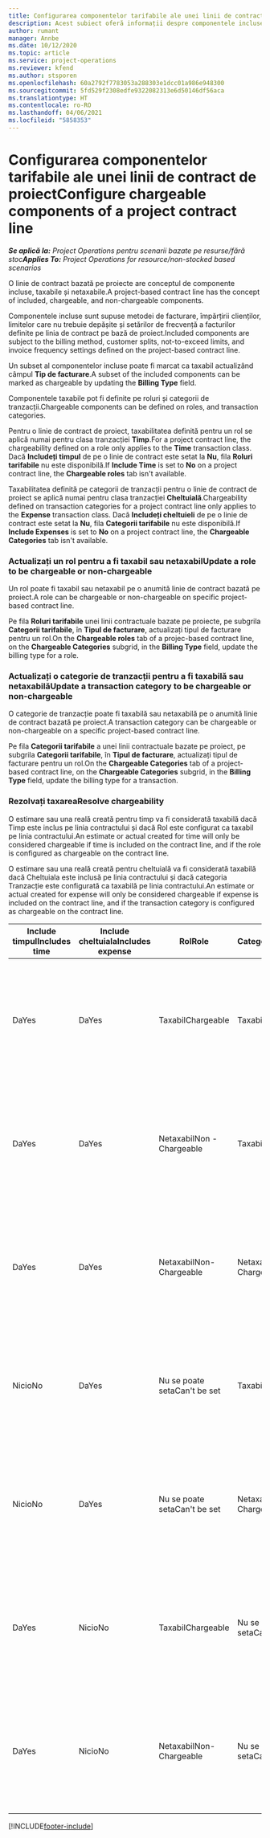 ```yaml
---
title: Configurarea componentelor tarifabile ale unei linii de contract de proiect
description: Acest subiect oferă informații despre componentele incluse, taxabile și netaxabile pe linii de contract.
author: rumant
manager: Annbe
ms.date: 10/12/2020
ms.topic: article
ms.service: project-operations
ms.reviewer: kfend
ms.author: stsporen
ms.openlocfilehash: 60a2792f7783053a288303e1dcc01a986e948300
ms.sourcegitcommit: 5fd529f2308edfe9322082313e6d50146df56aca
ms.translationtype: HT
ms.contentlocale: ro-RO
ms.lasthandoff: 04/06/2021
ms.locfileid: "5858353"
---
```

# <a name="configure-chargeable-components-of-a-project-contract-line"></a><span data-ttu-id="c852b-103">Configurarea componentelor tarifabile ale unei linii de contract de proiect</span><span class="sxs-lookup"><span data-stu-id="c852b-103">Configure chargeable components of a project contract line</span></span>

<span data-ttu-id="c852b-104">_**Se aplică la:** Project Operations pentru scenarii bazate pe resurse/fără stoc_</span><span class="sxs-lookup"><span data-stu-id="c852b-104">_**Applies To:** Project Operations for resource/non-stocked based scenarios_</span></span>

<span data-ttu-id="c852b-105">O linie de contract bazată pe proiecte are conceptul de componente incluse, taxabile și netaxabile.</span><span class="sxs-lookup"><span data-stu-id="c852b-105">A project-based contract line has the concept of included, chargeable, and non-chargeable components.</span></span>

<span data-ttu-id="c852b-106">Componentele incluse sunt supuse metodei de facturare, împărțirii clienților, limitelor care nu trebuie depășite și setărilor de frecvență a facturilor definite pe linia de contract pe bază de proiect.</span><span class="sxs-lookup"><span data-stu-id="c852b-106">Included components are subject to the billing method, customer splits, not-to-exceed limits, and invoice frequency settings defined on the project-based contract line.</span></span>

<span data-ttu-id="c852b-107">Un subset al componentelor incluse poate fi marcat ca taxabil actualizând câmpul **Tip de facturare**.</span><span class="sxs-lookup"><span data-stu-id="c852b-107">A subset of the included components can be marked as chargeable by updating the **Billing Type** field.</span></span>

<span data-ttu-id="c852b-108">Componentele taxabile pot fi definite pe roluri și categorii de tranzacții.</span><span class="sxs-lookup"><span data-stu-id="c852b-108">Chargeable components can be defined on roles, and transaction categories.</span></span>

<span data-ttu-id="c852b-109">Pentru o linie de contract de proiect, taxabilitatea definită pentru un rol se aplică numai pentru clasa tranzacției **Timp**.</span><span class="sxs-lookup"><span data-stu-id="c852b-109">For a project contract line, the chargeability defined on a role only applies to the **Time** transaction class.</span></span> <span data-ttu-id="c852b-110">Dacă **Includeți timpul** de pe o linie de contract este setat la **Nu**, fila **Roluri tarifabile** nu este disponibilă.</span><span class="sxs-lookup"><span data-stu-id="c852b-110">If **Include Time** is set to **No** on a project contract line, the **Chargeable roles** tab isn't available.</span></span>

<span data-ttu-id="c852b-111">Taxabilitatea definită pe categorii de tranzacții pentru o linie de contract de proiect se aplică numai pentru clasa tranzacției **Cheltuială**.</span><span class="sxs-lookup"><span data-stu-id="c852b-111">Chargeability defined on transaction categories for a project contract line only applies to the **Expense** transaction class.</span></span> <span data-ttu-id="c852b-112">Dacă **Includeți cheltuieli** de pe o linie de contract este setat la **Nu**, fila **Categorii tarifabile** nu este disponibilă.</span><span class="sxs-lookup"><span data-stu-id="c852b-112">If **Include Expenses** is set to **No** on a project contract line, the **Chargeable Categories** tab isn't available.</span></span>

### <a name="update-a-role-to-be-chargeable-or-non-chargeable"></a><span data-ttu-id="c852b-113">Actualizați un rol pentru a fi taxabil sau netaxabil</span><span class="sxs-lookup"><span data-stu-id="c852b-113">Update a role to be chargeable or non-chargeable</span></span>

<span data-ttu-id="c852b-114">Un rol poate fi taxabil sau netaxabil pe o anumită linie de contract bazată pe proiect.</span><span class="sxs-lookup"><span data-stu-id="c852b-114">A role can be chargeable or non-chargeable on specific project-based contract line.</span></span>

<span data-ttu-id="c852b-115">Pe fila **Roluri tarifabile** unei linii contractuale bazate pe proiecte, pe subgrila **Categorii tarifabile**, în **Tipul de facturare**, actualizați tipul de facturare pentru un rol.</span><span class="sxs-lookup"><span data-stu-id="c852b-115">On the **Chargeable roles** tab of a projec-based contract line, on the **Chargeable Categories** subgrid, in the **Billing Type** field, update the billing type for a role.</span></span>

### <a name="update-a-transaction-category-to-be-chargeable-or-non-chargeable"></a><span data-ttu-id="c852b-116">Actualizați o categorie de tranzacții pentru a fi taxabilă sau netaxabilă</span><span class="sxs-lookup"><span data-stu-id="c852b-116">Update a transaction category to be chargeable or non-chargeable</span></span>

<span data-ttu-id="c852b-117">O categorie de tranzacție poate fi taxabilă sau netaxabilă pe o anumită linie de contract bazată pe proiect.</span><span class="sxs-lookup"><span data-stu-id="c852b-117">A transaction category can be chargeable or non-chargeable on a specific project-based contract line.</span></span>

<span data-ttu-id="c852b-118">Pe fila **Categorii tarifabile** a unei linii contractuale bazate pe proiect, pe subgrila **Categorii tarifabile**, în **Tipul de facturare**, actualizați tipul de facturare pentru un rol.</span><span class="sxs-lookup"><span data-stu-id="c852b-118">On the **Chargeable Categories** tab of a project-based contract line, on the **Chargeable Categories** subgrid, in the **Billing Type** field, update the billing type for a transaction.</span></span>

### <a name="resolve-chargeability"></a><span data-ttu-id="c852b-119">Rezolvați taxarea</span><span class="sxs-lookup"><span data-stu-id="c852b-119">Resolve chargeability</span></span>

<span data-ttu-id="c852b-120">O estimare sau una reală creată pentru timp va fi considerată taxabilă dacă Timp este inclus pe linia contractului și dacă Rol este configurat ca taxabil pe linia contractului.</span><span class="sxs-lookup"><span data-stu-id="c852b-120">An estimate or actual created for time will only be considered chargeable if time is included on the contract line, and if the role is configured as chargeable on the contract line.</span></span>

<span data-ttu-id="c852b-121">O estimare sau una reală creată pentru cheltuială va fi considerată taxabilă dacă Cheltuiala este inclusă pe linia contractului și dacă categoria Tranzacție este configurată ca taxabilă pe linia contractului.</span><span class="sxs-lookup"><span data-stu-id="c852b-121">An estimate or actual created for expense will only be considered chargeable if expense is included on the contract line, and if the transaction category is configured as chargeable on the contract line.</span></span>

| <span data-ttu-id="c852b-122">Include timpul</span><span class="sxs-lookup"><span data-stu-id="c852b-122">Includes time</span></span> | <span data-ttu-id="c852b-123">Include cheltuiala</span><span class="sxs-lookup"><span data-stu-id="c852b-123">Includes expense</span></span> | <span data-ttu-id="c852b-124">Rol</span><span class="sxs-lookup"><span data-stu-id="c852b-124">Role</span></span> | <span data-ttu-id="c852b-125">Categorie</span><span class="sxs-lookup"><span data-stu-id="c852b-125">Category</span></span> | <span data-ttu-id="c852b-126">Activitate</span><span class="sxs-lookup"><span data-stu-id="c852b-126">Task</span></span> |
| --- | --- | --- | --- | --- |
| <span data-ttu-id="c852b-127">Da</span><span class="sxs-lookup"><span data-stu-id="c852b-127">Yes</span></span> | <span data-ttu-id="c852b-128">Da</span><span class="sxs-lookup"><span data-stu-id="c852b-128">Yes</span></span> | <span data-ttu-id="c852b-129">Taxabil</span><span class="sxs-lookup"><span data-stu-id="c852b-129">Chargeable</span></span> | <span data-ttu-id="c852b-130">Taxabil</span><span class="sxs-lookup"><span data-stu-id="c852b-130">Chargeable</span></span> | <span data-ttu-id="c852b-131">Facturare la un timp real: Taxabil</span><span class="sxs-lookup"><span data-stu-id="c852b-131">Billing on a time actual: Chargeable</span></span> </br><span data-ttu-id="c852b-132">Tipul de facturare pentru o cheltuială reală: Taxabil</span><span class="sxs-lookup"><span data-stu-id="c852b-132">Billing type on an expense actual: Chargeable</span></span> |
| <span data-ttu-id="c852b-133">Da</span><span class="sxs-lookup"><span data-stu-id="c852b-133">Yes</span></span> | <span data-ttu-id="c852b-134">Da</span><span class="sxs-lookup"><span data-stu-id="c852b-134">Yes</span></span> | <span data-ttu-id="c852b-135">Netaxabil</span><span class="sxs-lookup"><span data-stu-id="c852b-135">Non - Chargeable</span></span> | <span data-ttu-id="c852b-136">Taxabil</span><span class="sxs-lookup"><span data-stu-id="c852b-136">Chargeable</span></span> | <span data-ttu-id="c852b-137">Facturare la un timp real: Netaxabil</span><span class="sxs-lookup"><span data-stu-id="c852b-137">Billing on a time actual: Non-Chargeable</span></span> </br><span data-ttu-id="c852b-138">Tipul de facturare pentru o cheltuială reală: Taxabil</span><span class="sxs-lookup"><span data-stu-id="c852b-138">Billing type on an expense actual: Chargeable</span></span> |
| <span data-ttu-id="c852b-139">Da</span><span class="sxs-lookup"><span data-stu-id="c852b-139">Yes</span></span> | <span data-ttu-id="c852b-140">Da</span><span class="sxs-lookup"><span data-stu-id="c852b-140">Yes</span></span> | <span data-ttu-id="c852b-141">Netaxabil</span><span class="sxs-lookup"><span data-stu-id="c852b-141">Non-Chargeable</span></span> | <span data-ttu-id="c852b-142">Netaxabil</span><span class="sxs-lookup"><span data-stu-id="c852b-142">Non-Chargeable</span></span> | <span data-ttu-id="c852b-143">Facturare la un timp real: Netaxabil</span><span class="sxs-lookup"><span data-stu-id="c852b-143">Billing on a time actual: Non-Chargeable</span></span> </br><span data-ttu-id="c852b-144">Tipul de facturare pentru o cheltuială reală: Netaxabil</span><span class="sxs-lookup"><span data-stu-id="c852b-144">Billing type on an expense actual: Non-Chargeable</span></span> |
| <span data-ttu-id="c852b-145">Nicio</span><span class="sxs-lookup"><span data-stu-id="c852b-145">No</span></span> | <span data-ttu-id="c852b-146">Da</span><span class="sxs-lookup"><span data-stu-id="c852b-146">Yes</span></span> | <span data-ttu-id="c852b-147">Nu se poate seta</span><span class="sxs-lookup"><span data-stu-id="c852b-147">Can't be set</span></span> | <span data-ttu-id="c852b-148">Taxabil</span><span class="sxs-lookup"><span data-stu-id="c852b-148">Chargeable</span></span> | <span data-ttu-id="c852b-149">Facturare la un timp real: Nu este disponibil</span><span class="sxs-lookup"><span data-stu-id="c852b-149">Billing on a time actual: Not available</span></span> </br><span data-ttu-id="c852b-150">Tipul de facturare pentru o cheltuială reală: Taxabil</span><span class="sxs-lookup"><span data-stu-id="c852b-150">Billing type on an expense actual:Chargeable</span></span> |
| <span data-ttu-id="c852b-151">Nicio</span><span class="sxs-lookup"><span data-stu-id="c852b-151">No</span></span> | <span data-ttu-id="c852b-152">Da</span><span class="sxs-lookup"><span data-stu-id="c852b-152">Yes</span></span> | <span data-ttu-id="c852b-153">Nu se poate seta</span><span class="sxs-lookup"><span data-stu-id="c852b-153">Can't be set</span></span> | <span data-ttu-id="c852b-154">Netaxabil</span><span class="sxs-lookup"><span data-stu-id="c852b-154">Non-Chargeable</span></span> | <span data-ttu-id="c852b-155">Facturare la un timp real: Nu este disponibil</span><span class="sxs-lookup"><span data-stu-id="c852b-155">Billing on a time actual: Not available</span></span> </br><span data-ttu-id="c852b-156">Tipul de facturare pentru o cheltuială reală: Netaxabil</span><span class="sxs-lookup"><span data-stu-id="c852b-156">Billing type on an expense actual: Non-chargeable</span></span> |
| <span data-ttu-id="c852b-157">Da</span><span class="sxs-lookup"><span data-stu-id="c852b-157">Yes</span></span> | <span data-ttu-id="c852b-158">Nicio</span><span class="sxs-lookup"><span data-stu-id="c852b-158">No</span></span> | <span data-ttu-id="c852b-159">Taxabil</span><span class="sxs-lookup"><span data-stu-id="c852b-159">Chargeable</span></span> | <span data-ttu-id="c852b-160">Nu se poate seta</span><span class="sxs-lookup"><span data-stu-id="c852b-160">Can't be set</span></span> | <span data-ttu-id="c852b-161">Facturare la un timp real: Taxabil</span><span class="sxs-lookup"><span data-stu-id="c852b-161">Billing on a time actual: Chargeable</span></span> </br><span data-ttu-id="c852b-162">Tipul de facturare pentru o cheltuială reală: Indisponibil</span><span class="sxs-lookup"><span data-stu-id="c852b-162">Billing type on an expense actual: Not available</span></span> |
| <span data-ttu-id="c852b-163">Da</span><span class="sxs-lookup"><span data-stu-id="c852b-163">Yes</span></span> | <span data-ttu-id="c852b-164">Nicio</span><span class="sxs-lookup"><span data-stu-id="c852b-164">No</span></span> | <span data-ttu-id="c852b-165">Netaxabil</span><span class="sxs-lookup"><span data-stu-id="c852b-165">Non-Chargeable</span></span> | <span data-ttu-id="c852b-166">Nu se poate seta</span><span class="sxs-lookup"><span data-stu-id="c852b-166">Can't be set</span></span> | <span data-ttu-id="c852b-167">Facturare la un timp real: Netaxabil</span><span class="sxs-lookup"><span data-stu-id="c852b-167">Billing on a time actual: Non-chargeable</span></span> </br> <span data-ttu-id="c852b-168">Tipul de facturare pentru o cheltuială reală: Indisponibil</span><span class="sxs-lookup"><span data-stu-id="c852b-168">Billing type on an expense actual: Not available</span></span> |


[!INCLUDE[footer-include](../includes/footer-banner.md)]
